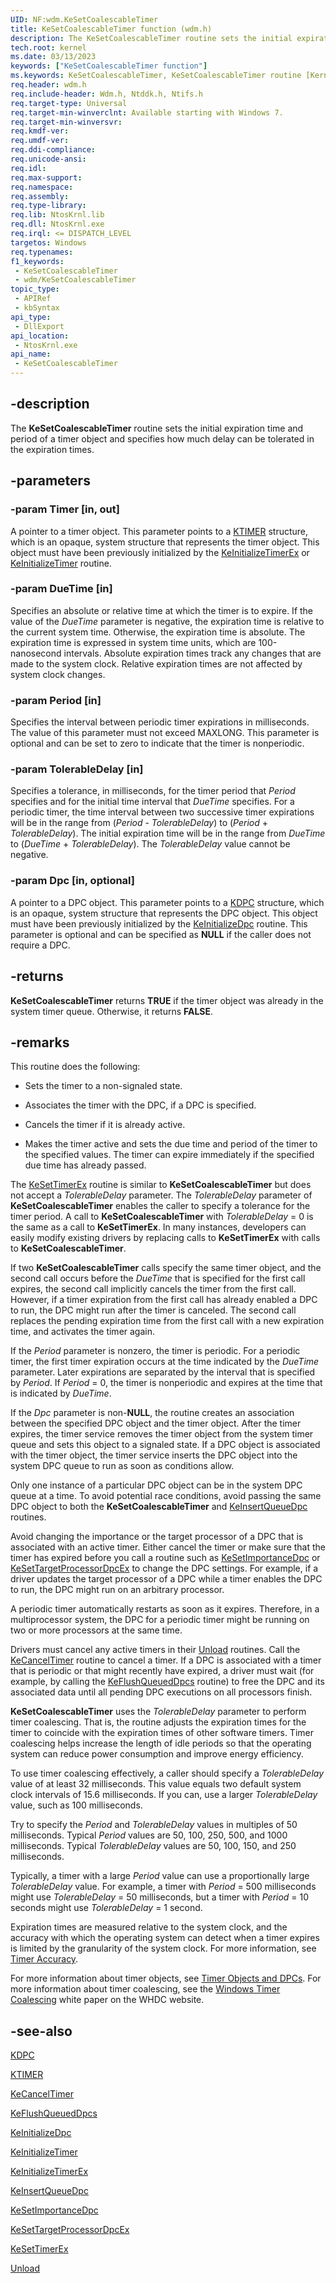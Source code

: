```yaml
---
UID: NF:wdm.KeSetCoalescableTimer
title: KeSetCoalescableTimer function (wdm.h)
description: The KeSetCoalescableTimer routine sets the initial expiration time and period of a timer object and specifies how much delay can be tolerated in the expiration times.
tech.root: kernel
ms.date: 03/13/2023
keywords: ["KeSetCoalescableTimer function"]
ms.keywords: KeSetCoalescableTimer, KeSetCoalescableTimer routine [Kernel-Mode Driver Architecture], k105_3e45ae54-682d-47f6-a577-28277cee4829.xml, kernel.kesetcoalescabletimer, wdm/KeSetCoalescableTimer
req.header: wdm.h
req.include-header: Wdm.h, Ntddk.h, Ntifs.h
req.target-type: Universal
req.target-min-winverclnt: Available starting with Windows 7.
req.target-min-winversvr: 
req.kmdf-ver: 
req.umdf-ver: 
req.ddi-compliance: 
req.unicode-ansi: 
req.idl: 
req.max-support: 
req.namespace: 
req.assembly: 
req.type-library: 
req.lib: NtosKrnl.lib
req.dll: NtosKrnl.exe
req.irql: <= DISPATCH_LEVEL
targetos: Windows
req.typenames: 
f1_keywords:
 - KeSetCoalescableTimer
 - wdm/KeSetCoalescableTimer
topic_type:
 - APIRef
 - kbSyntax
api_type:
 - DllExport
api_location:
 - NtosKrnl.exe
api_name:
 - KeSetCoalescableTimer
---
```


## -description

The **KeSetCoalescableTimer** routine sets the initial expiration time and period of a timer object and specifies how much delay can be tolerated in the expiration times.

## -parameters

### -param Timer [in, out]

A pointer to a timer object. This parameter points to a [KTIMER](/windows-hardware/drivers/kernel/eprocess) structure, which is an opaque, system structure that represents the timer object. This object must have been previously initialized by the [KeInitializeTimerEx](./nf-wdm-keinitializetimerex.md) or [KeInitializeTimer](./nf-wdm-keinitializetimer.md) routine.

### -param DueTime [in]

Specifies an absolute or relative time at which the timer is to expire. If the value of the *DueTime* parameter is negative, the expiration time is relative to the current system time. Otherwise, the expiration time is absolute. The expiration time is expressed in system time units, which are 100-nanosecond intervals. Absolute expiration times track any changes that are made to the system clock. Relative expiration times are not affected by system clock changes.

### -param Period [in]

Specifies the interval between periodic timer expirations in milliseconds. The value of this parameter must not exceed MAXLONG. This parameter is optional and can be set to zero to indicate that the timer is nonperiodic.

### -param TolerableDelay [in]

Specifies a tolerance, in milliseconds, for the timer period that *Period* specifies and for the initial time interval that *DueTime* specifies. For a periodic timer, the time interval between two successive timer expirations will be in the range from (*Period* - *TolerableDelay*) to (*Period* + *TolerableDelay*). The initial expiration time will be in the range from *DueTime* to (*DueTime* + *TolerableDelay*). The *TolerableDelay* value cannot be negative.

### -param Dpc [in, optional]

A pointer to a DPC object. This parameter points to a [KDPC](/windows-hardware/drivers/kernel/eprocess) structure, which is an opaque, system structure that represents the DPC object. This object must have been previously initialized by the [KeInitializeDpc](./nf-wdm-keinitializedpc.md) routine. This parameter is optional and can be specified as **NULL** if the caller does not require a DPC.

## -returns

**KeSetCoalescableTimer** returns **TRUE** if the timer object was already in the system timer queue. Otherwise, it returns **FALSE**.

## -remarks

This routine does the following:

- Sets the timer to a non-signaled state.

- Associates the timer with the DPC, if a DPC is specified.

- Cancels the timer if it is already active.

- Makes the timer active and sets the due time and period of the timer to the specified values. The timer can expire immediately if the specified due time has already passed.

The [KeSetTimerEx](./nf-wdm-kesettimerex.md) routine is similar to **KeSetCoalescableTimer** but does not accept a *TolerableDelay* parameter. The *TolerableDelay* parameter of **KeSetCoalescableTimer** enables the caller to specify a tolerance for the timer period. A call to **KeSetCoalescableTimer** with *TolerableDelay* = 0 is the same as a call to **KeSetTimerEx**. In many instances, developers can easily modify existing drivers by replacing calls to **KeSetTimerEx** with calls to **KeSetCoalescableTimer**.

If two **KeSetCoalescableTimer** calls specify the same timer object, and the second call occurs before the *DueTime* that is specified for the first call expires, the second call implicitly cancels the timer from the first call. However, if a timer expiration from the first call has already enabled a DPC to run, the DPC might run after the timer is canceled. The second call replaces the pending expiration time from the first call with a new expiration time, and activates the timer again.

If the *Period* parameter is nonzero, the timer is periodic. For a periodic timer, the first timer expiration occurs at the time indicated by the *DueTime* parameter. Later expirations are separated by the interval that is specified by *Period*. If *Period* = 0, the timer is nonperiodic and expires at the time that is indicated by *DueTime*.

If the *Dpc* parameter is non-**NULL**, the routine creates an association between the specified DPC object and the timer object. After the timer expires, the timer service removes the timer object from the system timer queue and sets this object to a signaled state. If a DPC object is associated with the timer object, the timer service inserts the DPC object into the system DPC queue to run as soon as conditions allow.

Only one instance of a particular DPC object can be in the system DPC queue at a time. To avoid potential race conditions, avoid passing the same DPC object to both the **KeSetCoalescableTimer** and [KeInsertQueueDpc](./nf-wdm-keinsertqueuedpc.md) routines.

Avoid changing the importance or the target processor of a DPC that is associated with an active timer. Either cancel the timer or make sure that the timer has expired before you call a routine such as [KeSetImportanceDpc](../ntddk/nf-ntddk-kesetimportancedpc.md) or [KeSetTargetProcessorDpcEx](./nf-wdm-kesettargetprocessordpcex.md) to change the DPC settings. For example, if a driver updates the target processor of a DPC while a timer enables the DPC to run, the DPC might run on an arbitrary processor.

A periodic timer automatically restarts as soon as it expires. Therefore, in a multiprocessor system, the DPC for a periodic timer might be running on two or more processors at the same time.

Drivers must cancel any active timers in their [Unload](./nc-wdm-driver_unload.md) routines. Call the [KeCancelTimer](./nf-wdm-kecanceltimer.md) routine to cancel a timer. If a DPC is associated with a timer that is periodic or that might recently have expired, a driver must wait (for example, by calling the [KeFlushQueuedDpcs](./nf-wdm-keflushqueueddpcs.md) routine) to free the DPC and its associated data until all pending DPC executions on all processors finish.

**KeSetCoalescableTimer** uses the *TolerableDelay* parameter to perform timer coalescing. That is, the routine adjusts the expiration times for the timer to coincide with the expiration times of other software timers. Timer coalescing helps increase the length of idle periods so that the operating system can reduce power consumption and improve energy efficiency.

To use timer coalescing effectively, a caller should specify a *TolerableDelay* value of at least 32 milliseconds. This value equals two default system clock intervals of 15.6 milliseconds. If you can, use a larger *TolerableDelay* value, such as 100 milliseconds.

Try to specify the *Period* and *TolerableDelay* values in multiples of 50 milliseconds. Typical *Period* values are 50, 100, 250, 500, and 1000 milliseconds. Typical *TolerableDelay* values are 50, 100, 150, and 250 milliseconds.

Typically, a timer with a large *Period* value can use a proportionally large *TolerableDelay* value. For example, a timer with *Period* = 500 milliseconds might use *TolerableDelay* = 50 milliseconds, but a timer with *Period* = 10 seconds might use *TolerableDelay* = 1 second.

Expiration times are measured relative to the system clock, and the accuracy with which the operating system can detect when a timer expires is limited by the granularity of the system clock. For more information, see [Timer Accuracy](/windows-hardware/drivers/kernel/timer-accuracy).

For more information about timer objects, see [Timer Objects and DPCs](/windows-hardware/drivers/kernel/timer-objects-and-dpcs). For more information about timer coalescing, see the [Windows Timer Coalescing](https://download.microsoft.com/download/9/C/5/9C5B2167-8017-4BAE-9FDE-D599BAC8184A/TimerCoal.docx) white paper on the WHDC website.

## -see-also

[KDPC](/windows-hardware/drivers/kernel/eprocess)

[KTIMER](/windows-hardware/drivers/kernel/eprocess)

[KeCancelTimer](./nf-wdm-kecanceltimer.md)

[KeFlushQueuedDpcs](./nf-wdm-keflushqueueddpcs.md)

[KeInitializeDpc](./nf-wdm-keinitializedpc.md)

[KeInitializeTimer](./nf-wdm-keinitializetimer.md)

[KeInitializeTimerEx](./nf-wdm-keinitializetimerex.md)

[KeInsertQueueDpc](./nf-wdm-keinsertqueuedpc.md)

[KeSetImportanceDpc](../ntddk/nf-ntddk-kesetimportancedpc.md)

[KeSetTargetProcessorDpcEx](./nf-wdm-kesettargetprocessordpcex.md)

[KeSetTimerEx](./nf-wdm-kesettimerex.md)

[Unload](./nc-wdm-driver_unload.md)